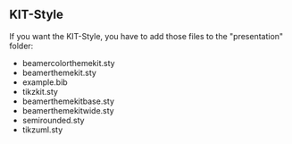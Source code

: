 KIT-Style
---------
If you want the KIT-Style, you have to add those files to the 
"presentation" folder:
 * beamercolorthemekit.sty
 * beamerthemekit.sty
 * example.bib
 * tikzkit.sty
 * beamerthemekitbase.sty
 * beamerthemekitwide.sty
 * semirounded.sty
 * tikzuml.sty

